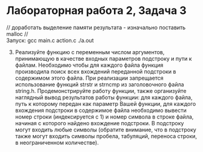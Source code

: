 # Лабораторная работа 2, Задача 3
// доработать выделение памяти результата - изначально поставить malloc //  
Запуск: gcc main.c action.c
./a.out  

3. Реализуйте функцию с переменным числом аргументов, принимающую в качестве
входных параметров подстроку и пути к файлам. Необходимо чтобы для каждого
файла функция производила поиск всех вхождений переданной подстроки в
содержимом этого файла. При реализации запрещается использование функций strstr и
strncmp из заголовочного файла string.h. Продемонстрируйте работу функции, также
организуйте наглядный вывод результатов работы функции: для каждого файла, путь к
которому передан как параметр Вашей функции, для каждого вхождения подстроки в
содержимое файла необходимо вывести номер строки (индексируется с 1) и номер
символа в строке файла, начиная с которого найдено вхождение подстроки. В
подстроку могут входить любые символы (обратите внимание, что в подстроку также
могут входить символы пробела, табуляций, переноса строки, в неограниченном
количестве).
